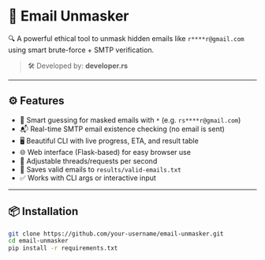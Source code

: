 # 📧 Email Unmasker

🔍 A powerful ethical tool to unmask hidden emails like `r****r@gmail.com` using smart brute-force + SMTP verification.

> 🛠 Developed by: **developer.rs**

---

## ⚙️ Features

- 🔢 Smart guessing for masked emails with `*` (e.g. `rs****r@gmail.com`)
- 📬 Real-time SMTP email existence checking (no email is sent)
- 🖥️ Beautiful CLI with live progress, ETA, and result table
- 🌐 Web interface (Flask-based) for easy browser use
- 🧵 Adjustable threads/requests per second
- 💾 Saves valid emails to `results/valid-emails.txt`
- ✅ Works with CLI args or interactive input

---

## 📦 Installation

```bash
git clone https://github.com/your-username/email-unmasker.git
cd email-unmasker
pip install -r requirements.txt
